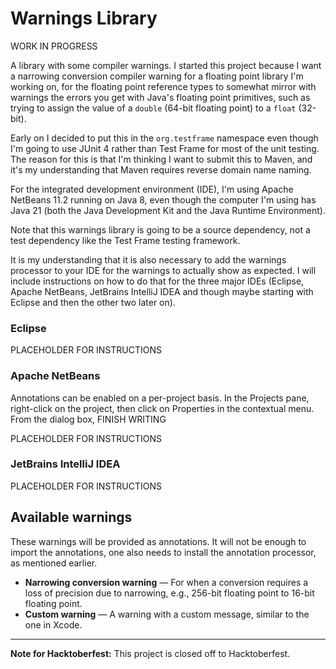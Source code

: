 # Warnings Library

WORK IN PROGRESS

A library with some compiler warnings. I started this project because I want a 
narrowing conversion compiler warning for a floating point library I'm working 
on, for the floating point reference types to somewhat mirror with warnings the 
errors you get with Java's floating point primitives, such as trying to assign 
the value of a `double` (64-bit floating point) to a `float` (32-bit).

Early on I decided to put this in the `org.testframe` namespace even though I'm 
going to use JUnit 4 rather than Test Frame for most of the unit testing. The 
reason for this is that I'm thinking I want to submit this to Maven, and it's my 
understanding that Maven requires reverse domain name naming.

For the integrated development environment (IDE), I'm using Apache NetBeans 11.2 
running on Java 8, even though the computer I'm using has Java 21 (both the Java 
Development Kit and the Java Runtime Environment).

Note that this warnings library is going to be a source dependency, not a test 
dependency like the Test Frame testing framework.

It is my understanding that it is also necessary to add the warnings processor 
to your IDE for the warnings to actually show as expected. I will include 
instructions on how to do that for the three major IDEs (Eclipse, Apache 
NetBeans, JetBrains IntelliJ IDEA and though maybe starting with Eclipse and 
then the other two later on).

### Eclipse

PLACEHOLDER FOR INSTRUCTIONS

### Apache NetBeans

Annotations can be enabled on a per-project basis. In the Projects pane, 
right-click on the project, then click on Properties in the contextual menu. 
From the dialog box, FINISH WRITING

PLACEHOLDER FOR INSTRUCTIONS

### JetBrains IntelliJ IDEA

PLACEHOLDER FOR INSTRUCTIONS

## Available warnings

These warnings will be provided as annotations. It will not be enough to import 
the annotations, one also needs to install the annotation processor, as 
mentioned earlier.

* **Narrowing conversion warning** &mdash; For when a conversion requires a loss 
of precision due to narrowing, e.g., 256-bit floating point to 16-bit floating 
point.
* **Custom warning** &mdash; A warning with a custom message, similar to the one 
in Xcode.

----

**Note for Hacktoberfest:** This project is closed off to Hacktoberfest.

